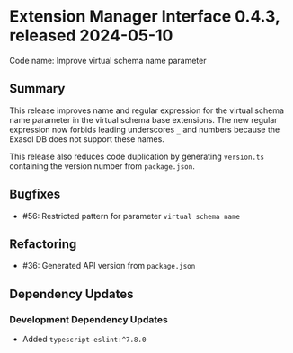 # Extension Manager Interface 0.4.3, released 2024-05-10

Code name: Improve virtual schema name parameter

## Summary

This release improves name and regular expression for the virtual schema name parameter in the virtual schema base extensions. The new regular expression now forbids leading underscores `_` and numbers because the Exasol DB does not support these names.

This release also reduces code duplication by generating `version.ts` containing the version number from `package.json`.

## Bugfixes

* #56: Restricted pattern for parameter  `virtual schema name`

## Refactoring

* #36: Generated API version from `package.json`

## Dependency Updates

### Development Dependency Updates

* Added `typescript-eslint:^7.8.0`

